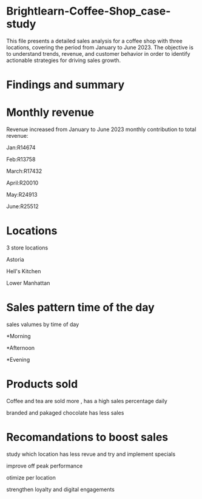 # Brightlearn-Coffee-Shop_case-study

This file presents a detailed sales analysis for a coffee shop with three locations, covering the period from January to June 2023. The objective is to understand trends, revenue, and customer behavior in order to identify actionable strategies for driving sales growth.

# Findings and summary 
# Monthly revenue

Revenue increased from January to June 2023 
monthly contribution to total revenue:

Jan:R14674

Feb:R13758

March:R17432

April:R20010

May:R24913

June:R25512

# Locations 

3 store locations

Astoria

Hell's Kitchen

Lower Manhattan

# Sales pattern time of the day
sales valumes by time of day

*Morning 

*Afternoon

*Evening 

# Products sold 
Coffee and tea are sold more , has a high sales percentage daily 

branded and pakaged chocolate has less sales 

# Recomandations to boost sales 
study which location has less revue and try and implement specials

improve off peak performance

otimize per location

strengthen loyalty and digital engagements
